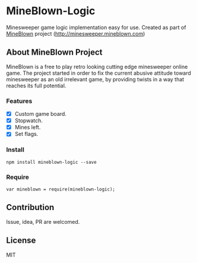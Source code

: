 # MineBlown-Logic
Minesweeper game logic implementation easy for use.
Created as part of [MineBlown](http://minesweeper.mineblown.com) project (http://minesweeper.mineblown.com)

## About MineBlown Project
MineBlown is a free to play retro looking cutting edge minesweeper online game.
The project started in order to fix the current abusive attitude toward minesweeper as an old irrelevant game, by providing twists in a way that reaches its full potential.

### Features

- [x] Custom game board.
- [x] Stopwatch.
- [x] Mines left.
- [x] Set flags.

### Install
 `npm install mineblown-logic --save` 

### Require
 `var mineblown = require(mineblown-logic);` 

## Contribution

Issue, idea, PR are welcomed.

 ## License

MIT
